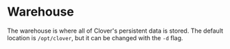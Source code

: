 # Warehouse

The warehouse is where all of Clover's persistent data is stored. The default location is `/opt/clover`, but it can be changed with the `-d` flag. 
